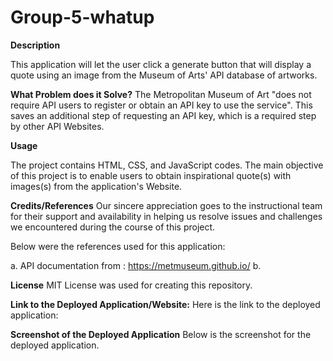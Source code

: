 # Group-5-whatup

**Description**

This application will let the user click a generate button that will display a quote using an image from the Museum of Arts' API database of artworks.

**What Problem does it Solve?**
The Metropolitan Museum of Art "does not require API users to register or obtain an API key to use the service". This saves an additional step of requesting an API key, which is a required step by other API Websites.

**Usage** 

The project contains HTML, CSS, and JavaScript codes. The main objective of this project is to enable users to obtain inspirational quote(s) with images(s) from the application's Website.

**Credits/References**
Our sincere appreciation goes to the instructional team for their support and availability in helping us resolve issues and challenges we encountered during the course of this project.

Below were the references used for this application:

a. API documentation from : https://metmuseum.github.io/
b. 

**License**
MIT License was used for creating this repository.

**Link to the Deployed Application/Website:**
Here is the link to the deployed application:

**Screenshot of the Deployed Application**
Below is the screenshot for the deployed application.
